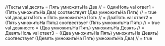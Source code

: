  //Тесты
  val десять = Пять умножитьНа Два // = ОдинНоль
  val ответ1 = (Пять умножитьНа Два) соотвествует (Два умножитьНа Пять) // = true
  val двадцатьПять = Пять умножитьНа Пять // = ДваПять
  val ответ2 = (Пять умножитьНа Пять) соотвествует (Пять умножитьНа Пять) // = true
  val девяносто = (Два умножитьНа Пять) умножитьНа Девять // = ДевятьНоль
  val ответ3 = ((Два умножитьНа Пять) умножитьНа Девять) соотвествует ((Девять умножитьНа Пять) умножитьНа Два) // = true

